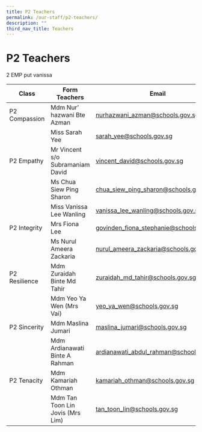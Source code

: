 ```yaml
---
title: P2 Teachers
permalink: /our-staff/p2-teachers/
description: ""
third_nav_title: Teachers
---
```

<h1><b>P2 Teachers</b></h1>

2 EMP put  vanissa

| Class | Form Teachers | Email |
| -------- | -------- | -------- |
| P2 Compassion    | Mdm Nur’ hazwani Bte Azman    | [nurhazwani_azman@schools.gov.sg](mailto:nurhazwani_azman@schools.gov.sg)    |
| |Miss Sarah Yee|[sarah_yee@schools.gov.sg](mailto:sarah_yee@schools.gov.sg)|
|P2 Empathy|Mr Vincent s/o Subramaniam David|[vincent_david@schools.gov.sg](mailto:vincent_david@schools.gov.sg)|
| |Ms Chua Siew Ping Sharon|[chua_siew_ping_sharon@schools.gov.sg](mailto:chua_siew_ping_sharon@schools.gov.sg)|
| |Miss Vanissa Lee Wanling|[vanissa_lee_wanling@schools.gov.sg](mailto:vanissa_lee_wanling@schools.gov.sg)|
|P2 Integrity|Mrs Fiona Lee|[govinden_fiona_stephanie@schools.gov.sg](mailto:govinden_fiona_stephanie@schools.gov.sg)|
| |Ms Nurul Ameera Zackaria|[nurul_ameera_zackaria@schools.gov.sg](mailto:nurul_ameera_zackaria@schools.gov.sg)|
|P2 Resilience|Mdm Zuraidah Binte Md Tahir|[zuraidah_md_tahir@schools.gov.sg](mailto:zuraidah_md_tahir@schools.gov.sg)|
| |Mdm Yeo Ya Wen (Mrs Vai)|[yeo_ya_wen@schools.gov.sg](mailto:yeo_ya_wen@schools.gov.sg)|
|P2 Sincerity|Mdm Maslina Jumari|[maslina_jumari@schools.gov.sg](mailto:maslina_jumari@schools.gov.sg)|
| |Mdm Ardianawati Binte A Rahman|[ardianawati_abdul_rahman@schools.gov.sg](mailto:ardianawati_abdul_rahman@schools.gov.sg)|
|P2 Tenacity|Mdm Kamariah Othman|[kamariah_othman@schools.gov.sg](mailto:kamariah_othman@schools.gov.sg)|
| |Mdm Tan Toon Lin Jovis (Mrs Lim)|[tan_toon_lin@schools.gov.sg](mailto:tan_toon_lin@schools.gov.sg)|
